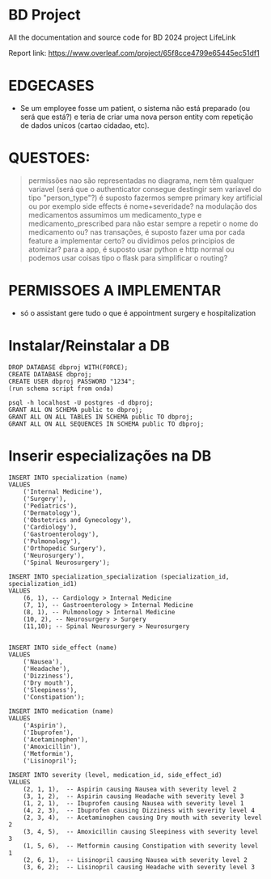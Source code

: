 # BD Project
All the documentation and source code for BD 2024 project LifeLink


Report link: https://www.overleaf.com/project/65f8cce4799e65445ec51df1



# EDGECASES
- Se um employee fosse um patient, o sistema não está preparado (ou será que está?) e teria de criar uma nova person entity com repetição de dados unicos (cartao cidadao, etc). 



# QUESTOES:
> permissões nao são representadas no diagrama, nem têm qualquer variavel (será que o authenticator consegue destingir sem variavel do tipo "person_type"?)
> é suposto fazermos sempre primary key artificial ou por exemplo side effects é nome+severidade?
> na modulação dos medicamentos assumimos um medicamento_type e medicamento_prescribed para não estar sempre a repetir o nome do medicamento ou?
> nas transações, é suposto fazer uma por cada feature a implementar certo? ou dividimos pelos principios de atomizar?
> para a app, é suposto usar python e http normal ou podemos usar coisas tipo o flask para simplificar o routing?




# PERMISSOES A IMPLEMENTAR
- só o assistant gere tudo o que é appointment surgery e hospitalization



# Instalar/Reinstalar a DB

```
DROP DATABASE dbproj WITH(FORCE);
CREATE DATABASE dbproj;
CREATE USER dbproj PASSWORD "1234";
(run schema script from onda)

psql -h localhost -U postgres -d dbproj;
GRANT ALL ON SCHEMA public to dbproj;
GRANT ALL ON ALL TABLES IN SCHEMA public TO dbproj;
GRANT ALL ON ALL SEQUENCES IN SCHEMA public TO dbproj;
```


# Inserir especializações na DB

```
INSERT INTO specialization (name)
VALUES
    ('Internal Medicine'),
    ('Surgery'),
    ('Pediatrics'),
    ('Dermatology'),
    ('Obstetrics and Gynecology'),
    ('Cardiology'),
    ('Gastroenterology'),
    ('Pulmonology'),
    ('Orthopedic Surgery'),
    ('Neurosurgery'),
    ('Spinal Neurosurgery');
	
INSERT INTO specialization_specialization (specialization_id, specialization_id1)
VALUES
    (6, 1), -- Cardiology > Internal Medicine
    (7, 1), -- Gastroenterology > Internal Medicine
    (8, 1), -- Pulmonology > Internal Medicine
    (10, 2), -- Neurosurgery > Surgery
	(11,10); -- Spinal Neurosurgery > Neurosurgery


INSERT INTO side_effect (name)
VALUES
    ('Nausea'),
    ('Headache'),
    ('Dizziness'),
    ('Dry mouth'),
    ('Sleepiness'),
    ('Constipation');

INSERT INTO medication (name)
VALUES
    ('Aspirin'),
    ('Ibuprofen'),
    ('Acetaminophen'),
    ('Amoxicillin'),
    ('Metformin'),
    ('Lisinopril');

INSERT INTO severity (level, medication_id, side_effect_id)
VALUES
    (2, 1, 1),  -- Aspirin causing Nausea with severity level 2
    (3, 1, 2),  -- Aspirin causing Headache with severity level 3
    (1, 2, 1),  -- Ibuprofen causing Nausea with severity level 1
    (4, 2, 3),  -- Ibuprofen causing Dizziness with severity level 4
    (2, 3, 4),  -- Acetaminophen causing Dry mouth with severity level 2
    (3, 4, 5),  -- Amoxicillin causing Sleepiness with severity level 3
    (1, 5, 6),  -- Metformin causing Constipation with severity level 1
    (2, 6, 1),  -- Lisinopril causing Nausea with severity level 2
    (3, 6, 2);  -- Lisinopril causing Headache with severity level 3
```

